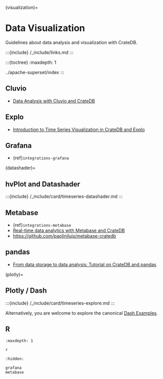 (visualization)=

# Data Visualization

Guidelines about data analysis and visualization with CrateDB.

:::{include} /_include/links.md
:::


:::{toctree}
:maxdepth: 1

../apache-superset/index
:::


## Cluvio

- [Data Analysis with Cluvio and CrateDB]


## Explo

- [Introduction to Time Series Visualization in CrateDB and Explo]


## Grafana

- {ref}`integrations-grafana`


(datashader)=
## hvPlot and Datashader

:::{include} /_include/card/timeseries-datashader.md
:::


## Metabase

- {ref}`integrations-metabase`
- [Real-time data analytics with Metabase and CrateDB]
- https://github.com/paoliniluis/metabase-cratedb


## pandas

- [From data storage to data analysis\: Tutorial on CrateDB and pandas]


(plotly)=
## Plotly / Dash

:::{include} /_include/card/timeseries-explore.md
:::

Alternatively, you are welcome to explore the canonical [Dash Examples].



## R

```{toctree}
:maxdepth: 1

r
```


```{toctree}
:hidden:

grafana
metabase
```


[Dash Examples]: https://plotly.com/examples/
[Data Analysis with Cluvio and CrateDB]: https://community.cratedb.com/t/data-analysis-with-cluvio-and-cratedb/1571
[From data storage to data analysis\: Tutorial on CrateDB and pandas]: https://community.cratedb.com/t/from-data-storage-to-data-analysis-tutorial-on-cratedb-and-pandas/1440
[Introduction to Time Series Visualization in CrateDB and Explo]: https://cratedb.com/blog/introduction-to-time-series-visualization-in-cratedb-and-explo
[Real-time data analytics with Metabase and CrateDB]: https://www.metabase.com/community_posts/real-time-data-analytics-with-metabase-and-cratedb
[Time Series with CrateDB]: https://github.com/crate/cratedb-examples/tree/main/topic/timeseries/explore
[Using Grafana with CrateDB Cloud]: #integrations-grafana
[Using Metabase with CrateDB Cloud]: #integrations-metabase
